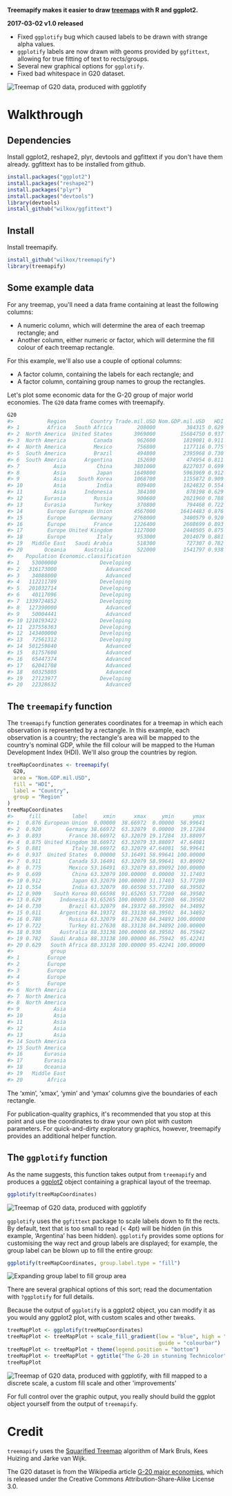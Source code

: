 **Treemapify makes it easier to draw [treemaps](http://en.wikipedia.org/wiki/Treemap) with R and ggplot2.**

**2017-03-02 v1.0 released**
- Fixed `ggplotify` bug which caused labels to be drawn with strange alpha
  values.
- `ggplotify` labels are now drawn with geoms provided by `ggfittext`, allowing
  for true fitting of text to rects/groups.
- Several new graphical options for `ggplotify`.
- Fixed bad whitespace in G20 dataset.

![Treemap of G20 data, produced with ggplotify](examples/G20.png)

# Walkthrough

## Dependencies

Install ggplot2, reshape2, plyr, devtools and ggfittext if you don't have them
already. ggfittext has to be installed from github.

``` r
install.packages("ggplot2")
install.packages("reshape2")
install.packages("plyr")
install.packages("devtools")
library(devtools)
install_github("wilkox/ggfittext")
```

## Install

Install treemapify.

``` r
install_github("wilkox/treemapify")
library(treemapify)
```

## Some example data

For any treemap, you'll need a data frame containing at least the following columns:
- A numeric column, which will determine the area of each treemap rectangle; and
- Another column, either numeric or factor, which will determine the fill colour of each treemap rectangle.

For this example, we'll also use a couple of optional columns:
- A factor column, containing the labels for each rectangle; and
- A factor column, containing group names to group the rectangles.

Let's plot some economic data for the G-20 group of major world economies. The
`G20` data frame comes with treemapify.

``` r
G20
#>           Region        Country Trade.mil.USD Nom.GDP.mil.USD   HDI
#> 1         Africa   South Africa        208000          384315 0.629
#> 2  North America  United States       3969000        15684750 0.937
#> 3  North America         Canada        962600         1819081 0.911
#> 4  North America         Mexico        756800         1177116 0.775
#> 5  South America         Brazil        494800         2395968 0.730
#> 6  South America      Argentina        152690          474954 0.811
#> 7           Asia          China       3801000         8227037 0.699
#> 8           Asia          Japan       1649800         5963969 0.912
#> 9           Asia    South Korea       1068700         1155872 0.909
#> 10          Asia          India        809400         1824832 0.554
#> 11          Asia      Indonesia        384100          878198 0.629
#> 12       Eurasia         Russia        900600         2021960 0.788
#> 13       Eurasia         Turkey        370800          794468 0.722
#> 14        Europe European Union       4567000        16414483 0.876
#> 15        Europe        Germany       2768000         3400579 0.920
#> 16        Europe         France       1226400         2608699 0.893
#> 17        Europe United Kingdom       1127000         2440505 0.875
#> 18        Europe          Italy        953000         2014079 0.881
#> 19   Middle East   Saudi Arabia        518300          727307 0.782
#> 20       Oceania      Australia        522000         1541797 0.938
#>    Population Economic.classification
#> 1    53000000              Developing
#> 2   316173000                Advanced
#> 3    34088000                Advanced
#> 4   112211789              Developing
#> 5   201032714              Developing
#> 6    40117096              Developing
#> 7  1339724852              Developing
#> 8   127390000                Advanced
#> 9    50004441                Advanced
#> 10 1210193422              Developing
#> 11  237556363              Developing
#> 12  143400000              Developing
#> 13   72561312              Developing
#> 14  501259840                Advanced
#> 15   81757600                Advanced
#> 16   65447374                Advanced
#> 17   62041708                Advanced
#> 18   60325805                Advanced
#> 19   27123977              Developing
#> 20   22328632                Advanced
```

## The `treemapify` function

The `treemapify` function generates coordinates for a treemap in which each
observation is represented by a rectangle. In this example, each observation is
a country; the rectangle's area will be mapped to the country's nominal GDP,
while the fill colour will be mapped to the Human Development Index (HDI). We'll
also group the countries by region.

``` r
treeMapCoordinates <- treemapify(
  G20,
  area = "Nom.GDP.mil.USD",
  fill = "HDI",
  label = "Country",
  group = "Region"
)
treeMapCoordinates
#>     fill          label     xmin      xmax     ymin      ymax
#> 1  0.876 European Union  0.00000  38.66972  0.00000  58.99641
#> 2  0.920        Germany 38.66972  63.32079  0.00000  19.17284
#> 3  0.893         France 38.66972  63.32079 19.17284  33.88097
#> 4  0.875 United Kingdom 38.66972  63.32079 33.88097  47.64081
#> 5  0.881          Italy 38.66972  63.32079 47.64081  58.99641
#> 6  0.937  United States  0.00000  53.16491 58.99641 100.00000
#> 7  0.911         Canada 53.16491  63.32079 58.99641  83.89092
#> 8  0.775         Mexico 53.16491  63.32079 83.89092 100.00000
#> 9  0.699          China 63.32079 100.00000  0.00000  31.17403
#> 10 0.912          Japan 63.32079 100.00000 31.17403  53.77280
#> 11 0.554          India 63.32079  80.66598 53.77280  68.39502
#> 12 0.909    South Korea 80.66598  91.65265 53.77280  68.39502
#> 13 0.629      Indonesia 91.65265 100.00000 53.77280  68.39502
#> 14 0.730         Brazil 63.32079  84.19372 68.39502  84.34892
#> 15 0.811      Argentina 84.19372  88.33138 68.39502  84.34892
#> 16 0.788         Russia 63.32079  81.27630 84.34892 100.00000
#> 17 0.722         Turkey 81.27630  88.33138 84.34892 100.00000
#> 18 0.938      Australia 88.33138 100.00000 68.39502  86.75942
#> 19 0.782   Saudi Arabia 88.33138 100.00000 86.75942  95.42241
#> 20 0.629   South Africa 88.33138 100.00000 95.42241 100.00000
#>            group
#> 1         Europe
#> 2         Europe
#> 3         Europe
#> 4         Europe
#> 5         Europe
#> 6  North America
#> 7  North America
#> 8  North America
#> 9           Asia
#> 10          Asia
#> 11          Asia
#> 12          Asia
#> 13          Asia
#> 14 South America
#> 15 South America
#> 16       Eurasia
#> 17       Eurasia
#> 18       Oceania
#> 19   Middle East
#> 20        Africa
```

The ‘xmin’, ‘xmax’, ‘ymin’ and ‘ymax’ columns give the boundaries of each rectangle.

For publication-quality graphics, it's recommended that you stop at this point and use the coordinates to draw your own plot with custom parameters. For quick-and-dirty exploratory graphics, however, treemapify provides an additional helper function.

## The `ggplotify` function

As the name suggests, this function takes output from `treemapify` and produces a [ggplot2](http://ggplot2.org) object containing a graphical layout of the treemap.

``` r
ggplotify(treeMapCoordinates)
```

![Treemap of G20 data, produced with ggplotify](examples/G20.png)

`ggplotify` uses the `ggfittext` package to scale labels down to fit the rects.
By default, text that is too small to read (< 4pt) will be hidden (in this
example, ‘Argentina’ has been hidden). `ggplotify` provides some options for
customising the way rect and group labels are displayed; for example, the group
label can be blown up to fill the entire group:

``` r
ggplotify(treeMapCoordinates, group.label.type = "fill")
```

![Expanding group label to fill group area](examples/group_fill.png)

There are several graphical options of this sort; read the documentation with
`?ggplotify` for full details.

Because the output of `ggplotify` is a ggplot2 object, you can modify it as you
would any ggplot2 plot, with custom scales and other tweaks.

``` r
treeMapPlot <- ggplotify(treeMapCoordinates)
treeMapPlot <- treeMapPlot + scale_fill_gradient(low = "blue", high = "green",
                                                 guide = "colourbar")
treeMapPlot <- treeMapPlot + theme(legend.position = "bottom")
treeMapPlot <- treeMapPlot + ggtitle("The G-20 in stunning Technicolor")
treeMapPlot
```

![Treemap of G20 data, produced with ggplotify, with fill mapped to a discrete scale, a custom fill scale and other 'improvements'](examples/G20_splendid.png)

For full control over the graphic output, you really should build the ggplot object yourself from the output of `treemapify`.

# Credit

`treemapify` uses the [Squarified Treemap](http://citeseerx.ist.psu.edu/viewdoc/summary?doi=10.1.1.36.6685) algorithm of Mark Bruls, Kees Huizing and Jarke van Wijk.

The G20 dataset is from the Wikipedia article [G-20 major economies](http://en.wikipedia.org/wiki/G-20_major_economies), which is released under the Creative Commons Attribution-Share-Alike License 3.0.
